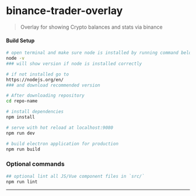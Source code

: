 # binance-trader-overlay

> Overlay for showing Crypto balances and stats via binance

#### Build Setup

``` bash
# open terminal and make sure node is installed by running command below
node -v
### will show version if node is installed correctly

# if not installed go to
https://nodejs.org/en/
### and download recommended version
```

``` bash
# After downloading repository
cd repo-name

# install dependencies
npm install

# serve with hot reload at localhost:9080
npm run dev

# build electron application for production
npm run build

```
### Optional commands

``` bash
## optional lint all JS/Vue component files in `src/`
npm run lint

```

---